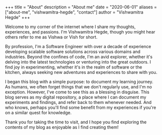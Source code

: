 +++
title = "About"
description = "About me"
date = "2020-06-01"
aliases = ["about-me", "vishwamitra-hegde", "contact"]
author = "Vishwamitra Hegde"
+++

Welcome to my corner of the internet where I share my thoughts, experiences, and passions. I'm Vishwamitra Hegde, though you might hear others refer to me as Vishwa or Vish for short.

By profession, I'm a Software Engineer with over a decade of experience developing scalable software solutions across various domains and industries. Beyond the confines of code, I'm an avid explorer, whether it's delving into the latest technologies or venturing into the great outdoors. I find joy in experimenting, whether it's in the realm of software or the kitchen, always seeking new adventures and experiences to share with you.

I began this blog with a simple purpose: to document my learning journey. As humans, we often forget things that we don't regularly use, and I'm no exception. However, I've come to see this as a blessing in disguise. This blog serves as my digital repository, a place where I can document my experiments and findings, and refer back to them whenever needed. And who knows, perhaps you'll find some benefit from my experiences if you're on a similar quest for knowledge.

Thank you for taking the time to visit, and I hope you find exploring the contents of my blog as enjoyable as I find creating them!